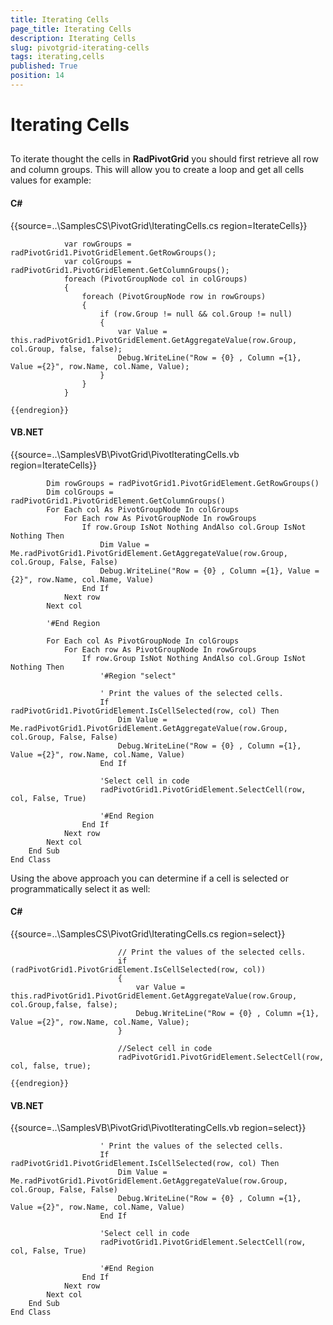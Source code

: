 ```yaml
---
title: Iterating Cells
page_title: Iterating Cells
description: Iterating Cells
slug: pivotgrid-iterating-cells
tags: iterating,cells
published: True
position: 14
---
```


# Iterating Cells



## 

To iterate thought the cells in __RadPivotGrid__ you should first retrieve all row and column groups. This will allow you to create a
          loop and get all cells values for example:
        

#### __C#__

{{source=..\SamplesCS\PivotGrid\IteratingCells.cs region=IterateCells}}
	            
	            var rowGroups = radPivotGrid1.PivotGridElement.GetRowGroups();
	            var colGroups = radPivotGrid1.PivotGridElement.GetColumnGroups();
	            foreach (PivotGroupNode col in colGroups)
	            {
	                foreach (PivotGroupNode row in rowGroups)
	                {
	                    if (row.Group != null && col.Group != null)
	                    {
	                        var Value = this.radPivotGrid1.PivotGridElement.GetAggregateValue(row.Group, col.Group, false, false);
	                        Debug.WriteLine("Row = {0} , Column ={1}, Value ={2}", row.Name, col.Name, Value);
	                    }
	                }
	            }
	
	{{endregion}}



#### __VB.NET__

{{source=..\SamplesVB\PivotGrid\PivotIteratingCells.vb region=IterateCells}}
	
	        Dim rowGroups = radPivotGrid1.PivotGridElement.GetRowGroups()
	        Dim colGroups = radPivotGrid1.PivotGridElement.GetColumnGroups()
	        For Each col As PivotGroupNode In colGroups
	            For Each row As PivotGroupNode In rowGroups
	                If row.Group IsNot Nothing AndAlso col.Group IsNot Nothing Then
	                    Dim Value = Me.radPivotGrid1.PivotGridElement.GetAggregateValue(row.Group, col.Group, False, False)
	                    Debug.WriteLine("Row = {0} , Column ={1}, Value ={2}", row.Name, col.Name, Value)
	                End If
	            Next row
	        Next col
	
	        '#End Region
	
	        For Each col As PivotGroupNode In colGroups
	            For Each row As PivotGroupNode In rowGroups
	                If row.Group IsNot Nothing AndAlso col.Group IsNot Nothing Then
	                    '#Region "select"
	
	                    ' Print the values of the selected cells.
	                    If radPivotGrid1.PivotGridElement.IsCellSelected(row, col) Then
	                        Dim Value = Me.radPivotGrid1.PivotGridElement.GetAggregateValue(row.Group, col.Group, False, False)
	                        Debug.WriteLine("Row = {0} , Column ={1}, Value ={2}", row.Name, col.Name, Value)
	                    End If
	
	                    'Select cell in code
	                    radPivotGrid1.PivotGridElement.SelectCell(row, col, False, True)
	
	                    '#End Region
	                End If
	            Next row
	        Next col
	    End Sub
	End Class
	



Using the above approach you can determine if a cell is selected or programmatically select it as well:
        

#### __C#__

{{source=..\SamplesCS\PivotGrid\IteratingCells.cs region=select}}
	                        
	                        // Print the values of the selected cells.
	                        if (radPivotGrid1.PivotGridElement.IsCellSelected(row, col))
	                        {
	                            var Value = this.radPivotGrid1.PivotGridElement.GetAggregateValue(row.Group, col.Group,false, false);
	                            Debug.WriteLine("Row = {0} , Column ={1}, Value ={2}", row.Name, col.Name, Value);
	                        }
	                        
	                        //Select cell in code
	                        radPivotGrid1.PivotGridElement.SelectCell(row, col, false, true);
	                        
	{{endregion}}



#### __VB.NET__

{{source=..\SamplesVB\PivotGrid\PivotIteratingCells.vb region=select}}
	
	                    ' Print the values of the selected cells.
	                    If radPivotGrid1.PivotGridElement.IsCellSelected(row, col) Then
	                        Dim Value = Me.radPivotGrid1.PivotGridElement.GetAggregateValue(row.Group, col.Group, False, False)
	                        Debug.WriteLine("Row = {0} , Column ={1}, Value ={2}", row.Name, col.Name, Value)
	                    End If
	
	                    'Select cell in code
	                    radPivotGrid1.PivotGridElement.SelectCell(row, col, False, True)
	
	                    '#End Region
	                End If
	            Next row
	        Next col
	    End Sub
	End Class
	


